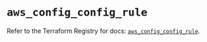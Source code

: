 # `aws_config_config_rule`

Refer to the Terraform Registry for docs: [`aws_config_config_rule`](https://registry.terraform.io/providers/hashicorp/aws/5.89.0/docs/resources/config_config_rule).
